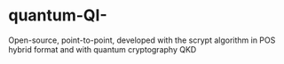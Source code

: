# quantum-QI-
Open-source, point-to-point, developed with the scrypt algorithm in POS hybrid format and with quantum cryptography QKD
